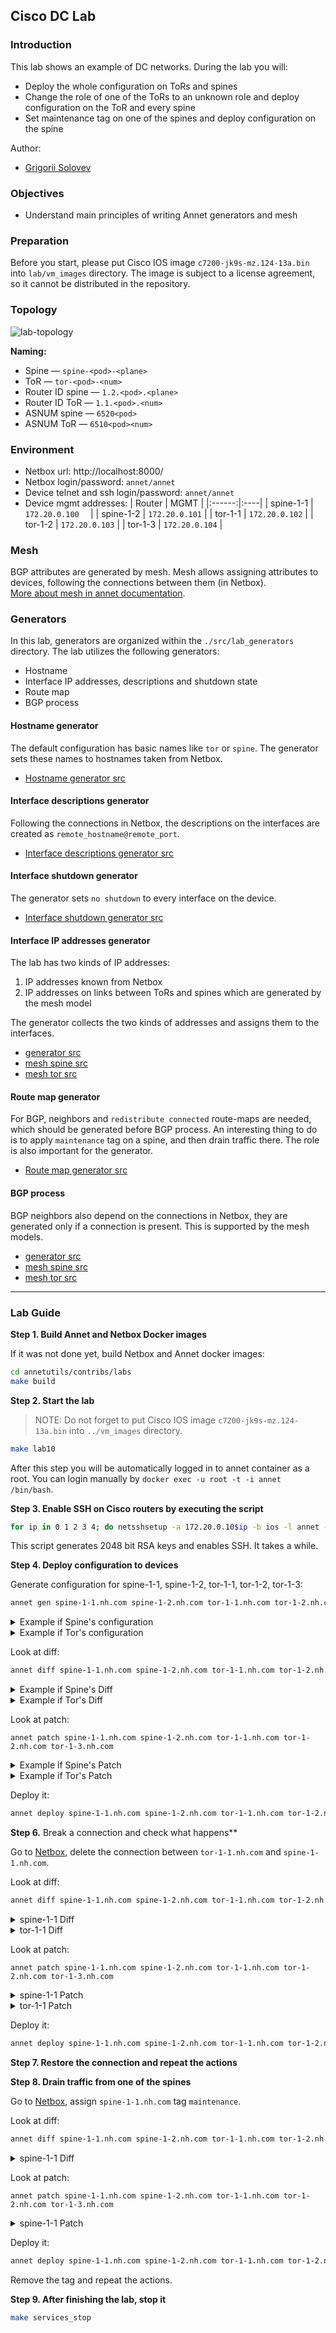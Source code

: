 ## Cisco DC Lab

### Introduction

This lab shows an example of DC networks. During the lab you will:

- Deploy the whole configuration on ToRs and spines
- Change the role of one of the ToRs to an unknown role and deploy configuration on the ToR and every spine
- Set maintenance tag on one of the spines and deploy configuration on the spine

Author:

- [Grigorii Solovev](https://github.com/gs1571)

### Objectives

- Understand main principles of writing Annet generators and mesh

### Preparation

Before you start, please put Cisco IOS image `c7200-jk9s-mz.124-13a.bin` into `lab/vm_images` directory.
The image is subject to a license agreement, so it cannot be distributed in the repository.

### Topology

![lab-topology](./images/topology.png)

**Naming:**

- Spine — `spine-<pod>-<plane>`
- ToR — `tor-<pod>-<num>`
- Router ID spine — `1.2.<pod>.<plane>`
- Router ID ToR — `1.1.<pod>.<num>`
- ASNUM spine — `6520<pod>`
- ASNUM ToR — `6510<pod><num>`

### Environment

- Netbox url: http://localhost:8000/
- Netbox login/password: `annet/annet`
- Device telnet and ssh login/password: `annet/annet`  
- Device mgmt addresses:
   | Router | MGMT |
   |:------:|:----|
   | spine-1-1 | `172.20.0.100	` |
   | spine-1-2 | `172.20.0.101` |
   | tor-1-1 | `172.20.0.102` |
   | tor-1-2 | `172.20.0.103` |
   | tor-1-3 | `172.20.0.104` |

### Mesh

BGP attributes are generated by mesh. Mesh allows assigning attributes to devices, following the connections between them (in Netbox).  
[More about mesh in annet documentation](https://annetutil.github.io/annet/main/mesh/index.html).

### Generators

In this lab, generators are organized within the `./src/lab_generators` directory. The lab utilizes the following generators:

- Hostname
- Interface IP addresses, descriptions and shutdown state
- Route map
- BGP process


#### Hostname generator

The default configuration has basic names like `tor` or `spine`. The generator sets these names to hostnames taken from Netbox.

- [Hostname generator src](./src/lab_generators/hostname.py)

#### Interface descriptions generator

Following the connections in Netbox, the descriptions on the interfaces are created as `remote_hostname@remote_port`.

- [Interface descriptions generator src](./src/lab_generators/description.py)

#### Interface shutdown generator

The generator sets `no shutdown` to every interface on the device.

- [Interface shutdown generator src](./src/lab_generators/shutdown.py)

#### Interface IP addresses generator

The lab has two kinds of IP addresses:

1. IP addresses known from Netbox
2. IP addresses on links between ToRs and spines which are generated by the mesh model

The generator collects the two kinds of addresses and assigns them to the interfaces.

- [generator src](./src/lab_generators/ip_address.py)
- [mesh spine src](./src/lab_generators/mesh_views/spine.py)
- [mesh tor src](./src/lab_generators/mesh_views/tor.py)

#### Route map generator

For BGP, neighbors and `redistribute connected` route-maps are needed, which should be generated before BGP process. An interesting thing to do is to apply `maintenance` tag on a spine, and then drain traffic there. The role is also important for the generator.

- [Route map generator src](./src/lab_generators/rpl.py)

#### BGP process

BGP neighbors also depend on the connections in Netbox, they are generated only if a connection is present. This is supported by the mesh models.

- [generator src](./src/lab_generators/bgp.py)
- [mesh spine src](./src/lab_generators/mesh_views/spine.py)
- [mesh tor src](./src/lab_generators/mesh_views/tor.py)

---

### Lab Guide

**Step 1. Build Annet and Netbox Docker images**

If it was not done yet, build Netbox and Annet docker images:

```bash
cd annetutils/contribs/labs
make build
```

**Step 2. Start the lab**

> NOTE: Do not forget to put Cisco IOS image `c7200-jk9s-mz.124-13a.bin` into `../vm_images` directory.

```bash
make lab10
```

After this step you will be automatically logged in to annet container as a root. You can login manually by `docker exec -u root -t -i annet /bin/bash`.

**Step 3. Enable SSH on Cisco routers by executing the script**

```bash
for ip in 0 1 2 3 4; do netsshsetup -a 172.20.0.10$ip -b ios -l annet -p annet -P telnet -v cisco --ipdomain nh.com; done
```
This script generates 2048 bit RSA keys and enables SSH. It takes a while.

**Step 4. Deploy configuration to devices**

Generate configuration for spine-1-1, spine-1-2, tor-1-1, tor-1-2, tor-1-3:

```bash
annet gen spine-1-1.nh.com spine-1-2.nh.com tor-1-1.nh.com tor-1-2.nh.com tor-1-3.nh.com
```

<details>
<summary>Example if Spine's configuration</summary>

```

```

</details>

<details>
<summary>Example if Tor's configuration</summary>

```

```

</details>

Look at diff:
```bash
annet diff spine-1-1.nh.com spine-1-2.nh.com tor-1-1.nh.com tor-1-2.nh.com tor-1-3.nh.com
```

<details>
<summary>Example if Spine's Diff</summary>

```diff

```

</details>

<details>
<summary>Example if Tor's Diff</summary>

```diff

```

</details>

Look at patch:

`annet patch spine-1-1.nh.com spine-1-2.nh.com tor-1-1.nh.com tor-1-2.nh.com tor-1-3.nh.com`


<details>
<summary>Example if Spine's Patch</summary>

```

```

</details>

<details>
<summary>Example if Tor's Patch</summary>

```

```

</details>

Deploy it:
```bash
annet deploy spine-1-1.nh.com spine-1-2.nh.com tor-1-1.nh.com tor-1-2.nh.com tor-1-3.nh.com
```

**Step 6.** Break a connection and check what happens**

Go to [Netbox](http://localhost:8000/dcim/devices/7/), delete the connection between `tor-1-1.nh.com` and `spine-1-1.nh.com`.

Look at diff:
```bash
annet diff spine-1-1.nh.com spine-1-2.nh.com tor-1-1.nh.com tor-1-2.nh.com tor-1-3.nh.com
```

<details>
<summary>spine-1-1 Diff</summary>

```diff

```

</details>

<details>
<summary>tor-1-1 Diff</summary>

```diff

```

</details>

Look at patch:

`annet patch spine-1-1.nh.com spine-1-2.nh.com tor-1-1.nh.com tor-1-2.nh.com tor-1-3.nh.com`

<details>
<summary>spine-1-1 Patch</summary>

```diff

```

</details>

<details>
<summary>tor-1-1 Patch</summary>

```diff

```

</details>

Deploy it:
```bash
annet deploy spine-1-1.nh.com spine-1-2.nh.com tor-1-1.nh.com tor-1-2.nh.com tor-1-3.nh.com
```

**Step 7. Restore the connection and repeat the actions**

**Step 8. Drain traffic from one of the spines**

Go to [Netbox](http://localhost:8000/dcim/devices/5/), assign `spine-1-1.nh.com` tag `maintenance`.

Look at diff:
```bash
annet diff spine-1-1.nh.com spine-1-2.nh.com tor-1-1.nh.com tor-1-2.nh.com tor-1-3.nh.com
```

<details>
<summary>spine-1-1 Diff</summary>

```diff

```

</details>

Look at patch:

`annet patch spine-1-1.nh.com spine-1-2.nh.com tor-1-1.nh.com tor-1-2.nh.com tor-1-3.nh.com`

<details>
<summary>spine-1-1 Patch</summary>

```diff

```

</details>

Deploy it:
```bash
annet deploy spine-1-1.nh.com spine-1-2.nh.com tor-1-1.nh.com tor-1-2.nh.com tor-1-3.nh.com
```

Remove the tag and repeat the actions.

**Step 9. After finishing the lab, stop it**

```bash
make services_stop
```
